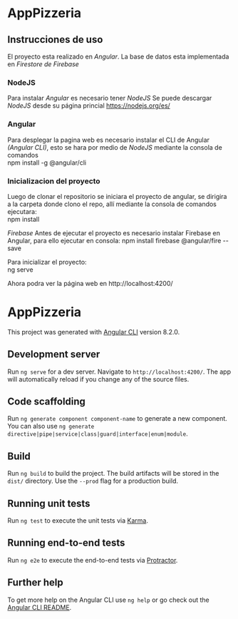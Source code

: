 # AppPizzeria
## Instrucciones de uso
El proyecto esta realizado en *Angular*. La base de datos esta implementada en *Firestore de Firebase*
### NodeJS
Para instalar *Angular* es necesario tener *NodeJS*
Se puede descargar *NodeJS* desde su página princial https://nodejs.org/es/
### Angular
Para desplegar la pagina web es necesario instalar el CLI de Angular *(Angular CLI)*, esto se hara por medio de *NodeJS* mediante la consola de comandos  
npm install -g @angular/cli 
### Inicializacion del proyecto  
Luego de clonar el repositorio se iniciara el proyecto de angular, se dirigira a la carpeta donde clono el repo, allí mediante la consola de comandos ejecutara:  
npm install  

*Firebase* 
Antes de ejecutar el proyecto es necesario instalar Firebase en Angular, para ello ejecutar en consola:
npm install firebase @angular/fire --save
  
Para inicializar el proyecto:  
ng serve  
  
Ahora podra ver la página web en http://localhost:4200/  

# AppPizzeria

This project was generated with [Angular CLI](https://github.com/angular/angular-cli) version 8.2.0.

## Development server

Run `ng serve` for a dev server. Navigate to `http://localhost:4200/`. The app will automatically reload if you change any of the source files.

## Code scaffolding

Run `ng generate component component-name` to generate a new component. You can also use `ng generate directive|pipe|service|class|guard|interface|enum|module`.

## Build

Run `ng build` to build the project. The build artifacts will be stored in the `dist/` directory. Use the `--prod` flag for a production build.

## Running unit tests

Run `ng test` to execute the unit tests via [Karma](https://karma-runner.github.io).

## Running end-to-end tests

Run `ng e2e` to execute the end-to-end tests via [Protractor](http://www.protractortest.org/).

## Further help

To get more help on the Angular CLI use `ng help` or go check out the [Angular CLI README](https://github.com/angular/angular-cli/blob/master/README.md).
